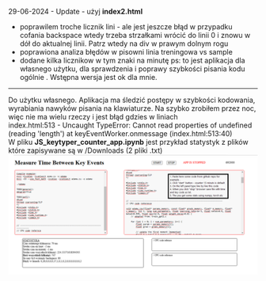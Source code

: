 29-06-2024 - Update -
użyj <b>index2.html</b> 
- poprawilem troche licznik lini - ale jest jeszcze błąd w przypadku cofania backspace wtedy trzeba strzałkami wrócić do linii 0 i znowu w dół do aktualnej linii. Patrz wtedy na div w prawym dolnym rogu
- poprawiona analiza błędów w pisowni linia treningowa vs sample
- dodane kilka licznikow w tym znaki na minutę
  ps: to jest aplikacja dla własnego użytku, dla sprawdzenia i poprawy szybkości pisania kodu ogólnie . Wstępna wersja jest ok dla mnie.
<hr>

Do użytku własnego. Aplikacja ma śledzić postępy w szybkości kodowania, wyrabiania nawyków pisania na klawiaturze. Na szybko zrobiłem przez noc, więc nie ma wielu rzeczy i jest błąd gdzies w liniach <br/>
index.html:513 -    Uncaught TypeError: Cannot read properties of undefined (reading 'length') at keyEventWorker.onmessage (index.html:513:40)
</br >
W pliku <b>JS_keytyper_counter_app.ipynb</b> jest przykład statystyk z plików które zapisywane są w /Downloads (2 pliki .txt)
![screenshot_mtbke.png](https://github.com/KarolDuracz/scratchpad/blob/main/Measure%20Time%20Between%20Key%20Events/screenshot_mtbke.png)
